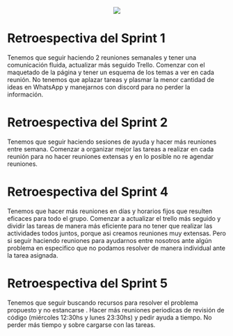 <p align="center"> 
<img src="https://user-images.githubusercontent.com/84039185/120393567-8432ab80-c308-11eb-8066-53ded19a0915.png">
</p>


# Retroespectiva del Sprint 1

Tenemos que seguir haciendo 2 reuniones semanales y tener una comunicación fluida,
actualizar más seguido Trello. Comenzar con el maquetado de la página y tener un esquema 
de los temas a ver en cada reunión.
No tenemos que aplazar tareas   y plasmar la menor cantidad de ideas en WhatsApp y manejarnos 
con discord para no perder la información.


# Retroespectiva del Sprint 2

Tenemos que seguir haciendo sesiones de ayuda y hacer más reuniones entre semana.
Comenzar a organizar mejor las tareas a realizar en cada reunión para no hacer reuniones
extensas y en lo posible no re agendar reuniones.


# Retroespectiva del Sprint 4

Tenemos que hacer más reuniones en días y horarios fijos que resulten eficaces para todo el grupo. 
Comenzar a actualizar el trello más seguido y dividir las tareas de manera más eficiente para no tener que realizar las actividades todos juntos, porque asi creamos reuniones muy extensas. Pero si seguir haciendo reuniones para ayudarnos entre nosotros ante algún problema en especifico que no podamos resolver de manera individual ante la tarea asignada.

# Retroespectiva del Sprint 5

Tenemos que seguir buscando recursos para resolver el problema propuesto y no estancarse . Hacer más reuniones periodicas de revisión de código (miércoles 12:30hs y lunes 23:30hs) y pedir ayuda a tiempo. No perder más tiempo y sobre cargarse con las tareas. 
